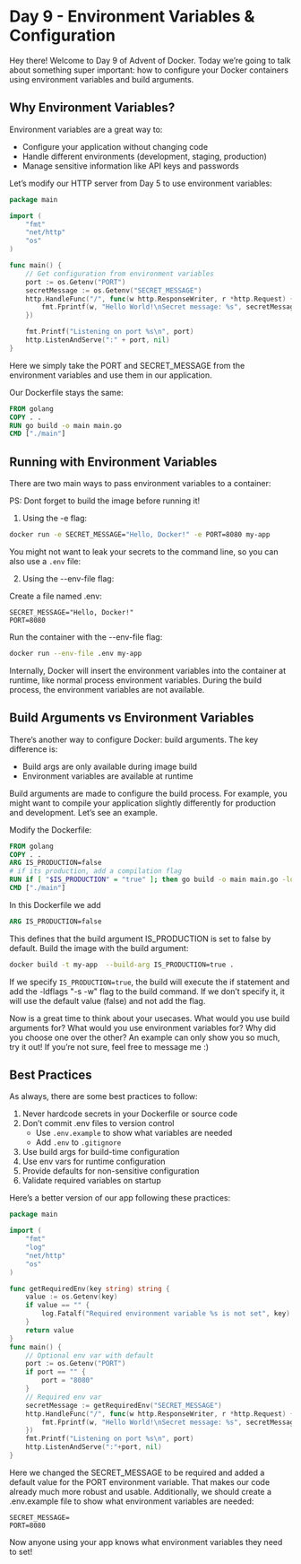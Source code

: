 # Day 9 - Environment Variables & Configuration

Hey there! Welcome to Day 9 of Advent of Docker. Today we’re going to talk about something super important: how to configure your Docker containers using environment variables and build arguments.

## Why Environment Variables?

Environment variables are a great way to:

- Configure your application without changing code
- Handle different environments (development, staging, production)
- Manage sensitive information like API keys and passwords

Let’s modify our HTTP server from Day 5 to use environment variables:

```go
package main

import (
    "fmt"
    "net/http"
    "os"
)

func main() {
    // Get configuration from environment variables
    port := os.Getenv("PORT")
    secretMessage := os.Getenv("SECRET_MESSAGE")
    http.HandleFunc("/", func(w http.ResponseWriter, r *http.Request) {
        fmt.Fprintf(w, "Hello World!\nSecret message: %s", secretMessage)
    })

    fmt.Printf("Listening on port %s\n", port)
    http.ListenAndServe(":" + port, nil)
}

```

Here we simply take the PORT and SECRET_MESSAGE from the environment variables and use them in our application.

Our Dockerfile stays the same:

```Dockerfile
FROM golang
COPY . .
RUN go build -o main main.go
CMD ["./main"]

```

## Running with Environment Variables

There are two main ways to pass environment variables to a container:

PS: Dont forget to build the image before running it!

1. Using the -e flag:

```bash
docker run -e SECRET_MESSAGE="Hello, Docker!" -e PORT=8080 my-app

```

You might not want to leak your secrets to the command line, so you can also use a `.env` file:

2. Using the --env-file flag:

Create a file named .env:

```plaintext
SECRET_MESSAGE="Hello, Docker!"
PORT=8080

```

Run the container with the --env-file flag:

```bash
docker run --env-file .env my-app

```

Internally, Docker will insert the environment variables into the container at runtime, like normal process environment variables. During the build process, the environment variables are not available.

## Build Arguments vs Environment Variables

There’s another way to configure Docker: build arguments. The key difference is:

- Build args are only available during image build
- Environment variables are available at runtime

Build arguments are made to configure the build process. For example, you might want to compile your application slightly differently for production and development. Let’s see an example.

Modify the Dockerfile:

```Dockerfile
FROM golang
COPY . .
ARG IS_PRODUCTION=false
# if its production, add a compilation flag
RUN if [ "$IS_PRODUCTION" = "true" ]; then go build -o main main.go -ldflags "-s -w"; else go build -o main main.go; fi
CMD ["./main"]

```

In this Dockerfile we add

```Dockerfile
ARG IS_PRODUCTION=false

```

This defines that the build argument IS_PRODUCTION is set to false by default. Build the image with the build argument:

```bash
docker build -t my-app  --build-arg IS_PRODUCTION=true .

```

If we specify `IS_PRODUCTION=true`, the build will execute the if statement and add the -ldflags "-s -w" flag to the build command. If we don’t specify it, it will use the default value (false) and not add the flag.

Now is a great time to think about your usecases. What would you use build arguments for? What would you use environment variables for? Why did you choose one over the other? An example can only show you so much, try it out! If you’re not sure, feel free to message me :)

## Best Practices

As always, there are some best practices to follow:

1. Never hardcode secrets in your Dockerfile or source code
2. Don’t commit .env files to version control
   - Use `.env.example` to show what variables are needed
   - Add `.env` to `.gitignore`
3. Use build args for build-time configuration
4. Use env vars for runtime configuration
5. Provide defaults for non-sensitive configuration
6. Validate required variables on startup

Here’s a better version of our app following these practices:

```go
package main

import (
	"fmt"
	"log"
	"net/http"
	"os"
)

func getRequiredEnv(key string) string {
	value := os.Getenv(key)
	if value == "" {
		log.Fatalf("Required environment variable %s is not set", key)
	}
	return value
}
func main() {
	// Optional env var with default
	port := os.Getenv("PORT")
	if port == "" {
		port = "8080"
	}
	// Required env var
	secretMessage := getRequiredEnv("SECRET_MESSAGE")
	http.HandleFunc("/", func(w http.ResponseWriter, r *http.Request) {
		fmt.Fprintf(w, "Hello World!\nSecret message: %s", secretMessage)
	})
	fmt.Printf("Listening on port %s\n", port)
	http.ListenAndServe(":"+port, nil)
}

```

Here we changed the SECRET_MESSAGE to be required and added a default value for the PORT environment variable. That makes our code already much more robust and usable. Additionally, we should create a .env.example file to show what environment variables are needed:

```plaintext
SECRET_MESSAGE=
PORT=8080

```

Now anyone using your app knows what environment variables they need to set!
